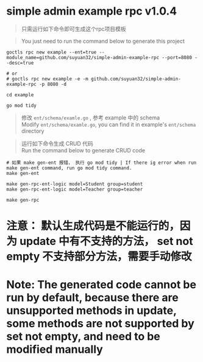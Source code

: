 # simple admin example rpc v1.0.4

> 只需运行如下命令即可生成这个rpc项目模板

> You just need to run the command below to generate this project

```shell
goctls rpc new example --ent=true --module_name=github.com/suyuan32/simple-admin-example-rpc --port=8080 --desc=true

# or
# goctls rpc new example -e -m github.com/suyuan32/simple-admin-example-rpc -p 8080 -d

cd example

go mod tidy
```

> 修改 `ent/schema/examle.go` , 参考 example 中的 schema \
> Modify `ent/schema/examle.go`, you can find it in example's `ent/schema` directory


> 运行如下命令生成 CRUD 代码 \
> Run the command below to generate CRUD code

```shell
# 如果 make gen-ent 报错， 执行 go mod tidy | If there ig error when run make gen-ent command, run go mod tidy command.
make gen-ent

make gen-rpc-ent-logic model=Student group=student
make gen-rpc-ent-logic model=Teacher group=teacher

make gen-rpc
```

# 注意： 默认生成代码是不能运行的，因为 update 中有不支持的方法， set not empty 不支持部分方法，需要手动修改
# Note: The generated code cannot be run by default, because there are unsupported methods in update, some methods are not supported by set not empty, and need to be modified manually